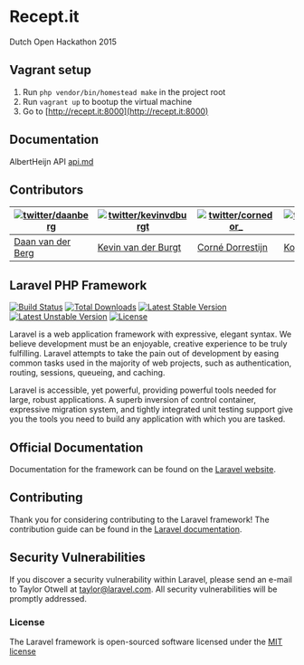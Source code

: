 # Recept.it
Dutch Open Hackathon 2015

## Vagrant setup
1. Run `php vendor/bin/homestead make` in the project root
2. Run `vagrant up` to bootup the virtual machine
3. Go to [http://recept.it:8000](http://recept.it:8000)

## Documentation
AlbertHeijn API [api.md](api.md)

## Contributors
| [![twitter/daanberg](https://pbs.twimg.com/profile_images/604757312901947392/JMv-Wp16_bigger.jpg)](https://twitter.com/DaanBerg "Follow @DaanBerg on Twitter") | [![twitter/kevinvdburgt](https://pbs.twimg.com/profile_images/601144551076667394/Lw8WWVJD_bigger.png)](https://twitter.com/kevinvdburgt "Follow @kevinvdburgt on Twitter") | [![twitter/cornedor_](https://pbs.twimg.com/profile_images/593709711150718976/VT2_PABe_bigger.jpg)](https://twitter.com/cornedor_ "Follow @cornedor_ on Twitter") | [![twitter/Koen_Hendriks](https://pbs.twimg.com/profile_images/580113309359349762/ZK81d4CO_bigger.png)](https://twitter.com/Koen_Hendriks "Follow @Koen_Hendriks on Twitter") | [![twitter/timodejong_](https://pbs.twimg.com/profile_images/660776198432301057/luxMdkmT_bigger.jpg)](https://twitter.com/timodejong_ "Follow @timodejong_ on Twitter") |
|---|---|---|---|---|
| [Daan van der Berg](http://twitter.com/daanberg) | [Kevin van der Burgt](http://twitter.com/kevinvdburgt) | [Corné Dorrestijn](http://twitter.com/cornedor_) | [Koen Hendriks](http://twitter.com/Koen_Hendriks) | [Timo de Jong](http://twitter.com/timodejong_) |

## Laravel PHP Framework

[![Build Status](https://travis-ci.org/laravel/framework.svg)](https://travis-ci.org/laravel/framework)
[![Total Downloads](https://poser.pugx.org/laravel/framework/d/total.svg)](https://packagist.org/packages/laravel/framework)
[![Latest Stable Version](https://poser.pugx.org/laravel/framework/v/stable.svg)](https://packagist.org/packages/laravel/framework)
[![Latest Unstable Version](https://poser.pugx.org/laravel/framework/v/unstable.svg)](https://packagist.org/packages/laravel/framework)
[![License](https://poser.pugx.org/laravel/framework/license.svg)](https://packagist.org/packages/laravel/framework)

Laravel is a web application framework with expressive, elegant syntax. We believe development must be an enjoyable, creative experience to be truly fulfilling. Laravel attempts to take the pain out of development by easing common tasks used in the majority of web projects, such as authentication, routing, sessions, queueing, and caching.

Laravel is accessible, yet powerful, providing powerful tools needed for large, robust applications. A superb inversion of control container, expressive migration system, and tightly integrated unit testing support give you the tools you need to build any application with which you are tasked.

## Official Documentation

Documentation for the framework can be found on the [Laravel website](http://laravel.com/docs).

## Contributing

Thank you for considering contributing to the Laravel framework! The contribution guide can be found in the [Laravel documentation](http://laravel.com/docs/contributions).

## Security Vulnerabilities

If you discover a security vulnerability within Laravel, please send an e-mail to Taylor Otwell at taylor@laravel.com. All security vulnerabilities will be promptly addressed.

### License

The Laravel framework is open-sourced software licensed under the [MIT license](http://opensource.org/licenses/MIT)
